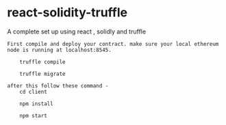# react-solidity-truffle
A complete set up using react , solidly and truffle

    First compile and deploy your contract. make sure your local ethereum node is running at localhost:8545.
    
        truffle compile
    
        truffle migrate
    
    after this follow these command -
        cd client
    
        npm install
    
        npm start
    
    
